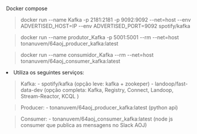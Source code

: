 Docker compose 

> docker run --name Kafka -p 2181:2181 -p 9092:9092 --net=host --env ADVERTISED_HOST=IP --env ADVERTISED_PORT=9092 spotify/kafka

> docker run --name produtor_Kafka -p 5001:5001 --rm --net=host tonanuvem/64aoj_producer_kafka:latest

>docker run --name consumidor_Kafka --rm --net=host tonanuvem/64aoj_consumer_kafka:latest

<li> Utiliza os seguintes serviços:

>  Kafka:
    - spotify/kafka (opção leve: kafka + zookeper)
    - landoop/fast-data-dev (opção completa:  Kafka, Registry, Connect, Landoop, Stream-Reactor, KCQL )

>  Producer:
    - tonanuvem/64aoj_producer_kafka:latest (python api)

>  Consumer:
    - tonanuvem/64aoj_consumer_kafka:latest (node js consumer que publica as mensagens no Slack AOJ)
